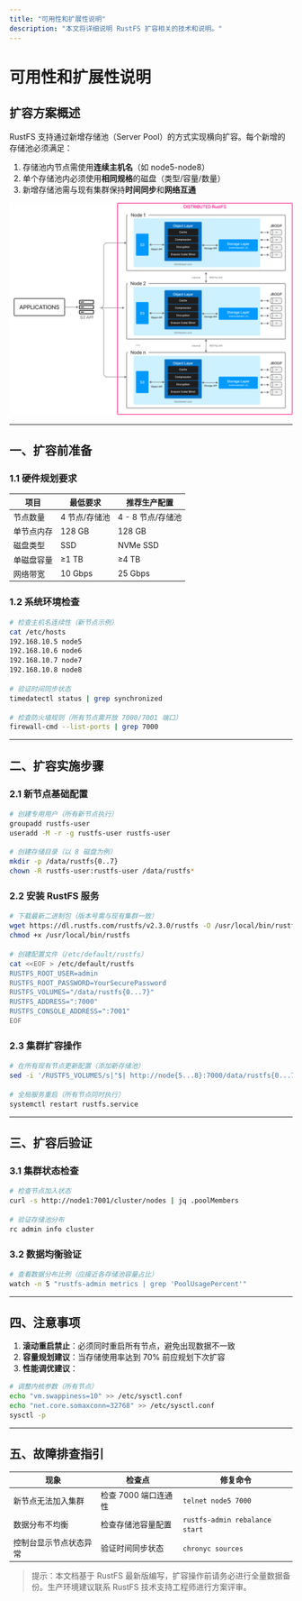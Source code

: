 ```yaml
---
title: "可用性和扩展性说明"
description: "本文将详细说明 RustFS 扩容相关的技术和说明。"
---
```


# 可用性和扩展性说明

## 扩容方案概述

RustFS 支持通过新增存储池（Server Pool）的方式实现横向扩容。每个新增的存储池必须满足：

1. 存储池内节点需使用**连续主机名**（如 node5-node8）
2. 单个存储池内必须使用**相同规格**的磁盘（类型/容量/数量）
3. 新增存储池需与现有集群保持**时间同步**和**网络互通**

![RustFS 架构图](./images/s2-1.png)

---

## 一、扩容前准备

### 1.1 硬件规划要求

| 项目 | 最低要求 | 推荐生产配置 |
|---------------|---------------------------|---------------------------|
| 节点数量 | 4 节点/存储池 | 4 - 8 节点/存储池 |
| 单节点内存 | 128 GB | 128 GB |
| 磁盘类型 | SSD | NVMe SSD |
| 单磁盘容量 | ≥1 TB | ≥4 TB |
| 网络带宽 | 10 Gbps | 25 Gbps |

### 1.2 系统环境检查

```bash
# 检查主机名连续性（新节点示例）
cat /etc/hosts
192.168.10.5 node5
192.168.10.6 node6
192.168.10.7 node7
192.168.10.8 node8

# 验证时间同步状态
timedatectl status | grep synchronized

# 检查防火墙规则（所有节点需开放 7000/7001 端口）
firewall-cmd --list-ports | grep 7000
```

---

## 二、扩容实施步骤

### 2.1 新节点基础配置

```bash
# 创建专用用户（所有新节点执行）
groupadd rustfs-user
useradd -M -r -g rustfs-user rustfs-user

# 创建存储目录（以 8 磁盘为例）
mkdir -p /data/rustfs{0..7}
chown -R rustfs-user:rustfs-user /data/rustfs*
```

### 2.2 安装 RustFS 服务

```bash
# 下载最新二进制包（版本号需与现有集群一致）
wget https://dl.rustfs.com/rustfs/v2.3.0/rustfs -O /usr/local/bin/rustfs
chmod +x /usr/local/bin/rustfs

# 创建配置文件（/etc/default/rustfs）
cat <<EOF > /etc/default/rustfs
RUSTFS_ROOT_USER=admin
RUSTFS_ROOT_PASSWORD=YourSecurePassword
RUSTFS_VOLUMES="/data/rustfs{0...7}"
RUSTFS_ADDRESS=":7000"
RUSTFS_CONSOLE_ADDRESS=":7001"
EOF
```

### 2.3 集群扩容操作

```bash
# 在所有现有节点更新配置（添加新存储池）
sed -i '/RUSTFS_VOLUMES/s|"$| http://node{5...8}:7000/data/rustfs{0...7}"|' /etc/default/rustfs

# 全局服务重启（所有节点同时执行）
systemctl restart rustfs.service
```

---

## 三、扩容后验证

### 3.1 集群状态检查

```bash
# 检查节点加入状态
curl -s http://node1:7001/cluster/nodes | jq .poolMembers

# 验证存储池分布
rc admin info cluster
```

### 3.2 数据均衡验证

```bash
# 查看数据分布比例（应接近各存储池容量占比）
watch -n 5 "rustfs-admin metrics | grep 'PoolUsagePercent'"
```

---

## 四、注意事项

1. **滚动重启禁止**：必须同时重启所有节点，避免出现数据不一致
2. **容量规划建议**：当存储使用率达到 70% 前应规划下次扩容
3. **性能调优建议**：

 ```bash
 # 调整内核参数（所有节点）
 echo "vm.swappiness=10" >> /etc/sysctl.conf
 echo "net.core.somaxconn=32768" >> /etc/sysctl.conf
 sysctl -p
 ```

---

## 五、故障排查指引

| 现象 | 检查点 | 修复命令 |
|---------------------------|---------------------------------|-------------------------------|
| 新节点无法加入集群 | 检查 7000 端口连通性 | `telnet node5 7000` |
| 数据分布不均衡 | 检查存储池容量配置 | `rustfs-admin rebalance start`|
| 控制台显示节点状态异常 | 验证时间同步状态 | `chronyc sources` |

> 提示：本文档基于 RustFS 最新版编写，扩容操作前请务必进行全量数据备份。生产环境建议联系 RustFS 技术支持工程师进行方案评审。

